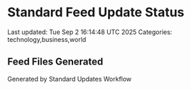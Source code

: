 # Standard Feed Update Status
Last updated: Tue Sep  2 16:14:48 UTC 2025
Categories: technology,business,world

## Feed Files Generated

Generated by Standard Updates Workflow
